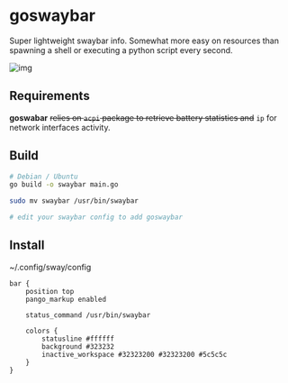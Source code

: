 # goswaybar

Super lightweight swaybar info.
Somewhat more easy on resources than spawning a shell or executing a python script every second.

![img](https://i.ibb.co/2FmcKgT/image.png)

## Requirements

**goswabar** ~~relies on `acpi` package to retrieve battery statistics and~~ `ip` for network interfaces activity.

## Build

```sh
# Debian / Ubuntu
go build -o swaybar main.go

sudo mv swaybar /usr/bin/swaybar

# edit your swaybar config to add goswaybar
```

## Install

~/.config/sway/config
```
bar {
    position top
    pango_markup enabled

    status_command /usr/bin/swaybar

    colors {
        statusline #ffffff
        background #323232
        inactive_workspace #32323200 #32323200 #5c5c5c
    }
}
```

